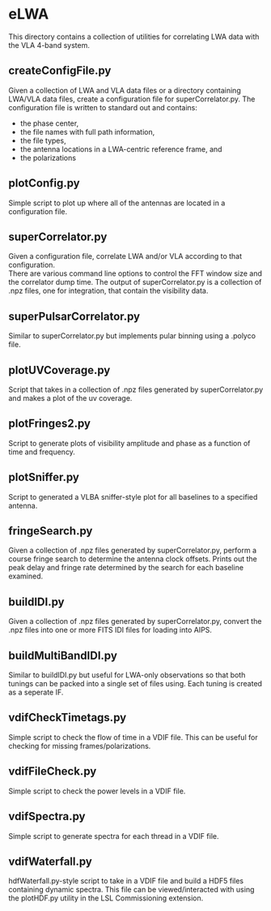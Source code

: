 eLWA
====
This directory contains a collection of utilities for correlating LWA data with 
the VLA 4-band system.

createConfigFile.py
-------------------
Given a collection of LWA and VLA data files or a directory containing LWA/VLA 
data files, create a configuration file for superCorrelator.py.  The configuration 
file is written to standard out and contains:
 * the phase center, 
 * the file names with full path information,
 * the file types, 
 * the antenna locations in a LWA-centric reference frame, and
 * the polarizations

plotConfig.py
-------------
Simple script to plot up where all of the antennas are located in a configuration 
file.

superCorrelator.py
------------------
Given a configuration file, correlate LWA and/or VLA according to that configuration.  
There are various command line options to control the FFT window size and the 
correlator dump time.  The output of superCorrelator.py is a collection of .npz files,
one for integration, that contain the visibility data.

superPulsarCorrelator.py
------------------------
Similar to superCorrelator.py but implements pular binning using a .polyco file.

plotUVCoverage.py
-----------------
Script that takes in a collection of .npz files generated by superCorrelator.py and
makes a plot of the uv coverage.

plotFringes2.py
---------------
Script to generate plots of visibility amplitude and phase as a function of time and 
frequency.

plotSniffer.py
--------------
Script to generated a VLBA sniffer-style plot for all baselines to a specified antenna.

fringeSearch.py
---------------
Given a collection of .npz files generated by superCorrelator.py, perform a course 
fringe search to determine the antenna clock offsets.  Prints out the peak delay and 
fringe rate determined by the search for each baseline examined.

buildIDI.py
-----------
Given a collection of .npz files generated by superCorrelator.py, convert the .npz
files into one or more FITS IDI files for loading into AIPS.

buildMultiBandIDI.py
--------------------
Similar to buildIDI.py but useful for LWA-only observations so that both tunings can
be packed into a single set of files using.  Each tuning is created as a seperate IF.

vdifCheckTimetags.py
--------------------
Simple script to check the flow of time in a VDIF file.  This can be useful for checking
for missing frames/polarizations.

vdifFileCheck.py
----------------
Simple script to check the power levels in a VDIF file.

vdifSpectra.py
--------------
Simple script to generate spectra for each thread in a VDIF file.

vdifWaterfall.py
----------------
hdfWaterfall.py-style script to take in a VDIF file and build a HDF5 files containing
dynamic spectra.  This file can be viewed/interacted with using the plotHDF.py utility
in the LSL Commissioning extension.